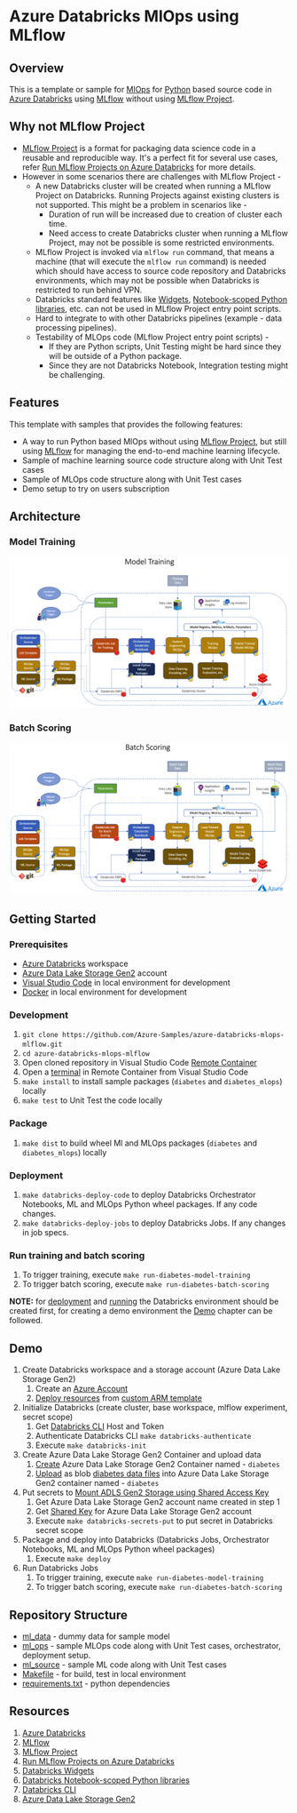 # Azure Databricks MlOps using MLflow

## Overview

This is a template or sample for [MlOps](https://github.com/microsoft/mlops) for [Python](https://www.python.org) based source code in [Azure Databricks](https://docs.microsoft.com/en-us/azure/databricks/) using [MLflow](https://docs.microsoft.com/en-us/azure/databricks/applications/mlflow/) without using [MLflow Project](https://mlflow.org/docs/latest/projects.html#).

## Why not MLflow Project

- [MLflow Project](https://mlflow.org/docs/latest/projects.html#) is a format for packaging data science code in a reusable and reproducible way. It's a perfect fit for several use cases, refer [Run MLflow Projects on Azure Databricks](https://docs.microsoft.com/en-us/azure/databricks/applications/mlflow/projects) for more details.
- However in some scenarios there are challenges with MLflow Project -
  - A new Databricks cluster will be created when running a MLflow Project on Databricks. Running Projects against existing clusters is not supported. This might be a problem in scenarios like -
    - Duration of run will be increased due to creation of cluster each time.
    - Need access to create Databricks cluster when running a MLflow Project, may not be possible is some restricted environments.
  - MLflow Project is invoked via `mlflow run` command, that means a machine (that will execute the `mlflow run` command) is needed which should have access to source code repository and Databricks environments, which may not be possible when Databricks is restricted to run behind VPN.
  - Databricks standard features like [Widgets](https://docs.databricks.com/notebooks/widgets.html), [Notebook-scoped Python libraries](https://docs.databricks.com/libraries/notebooks-python-libraries.html), etc. can not be used in MLflow Project entry point scripts.
  - Hard to integrate to with other Databricks pipelines (example - data processing pipelines).
  - Testability of MLOps code (MLflow Project entry point scripts) -
    - If they are Python scripts, Unit Testing might be hard since they will be outside of a Python package.
    - Since they are not Databricks Notebook, Integration testing might be challenging.

## Features

This template with samples that provides the following features:

- A way to run Python based MlOps without using [MLflow Project](https://mlflow.org/docs/latest/projects.html#), but still using [MLflow](https://docs.microsoft.com/en-us/azure/databricks/applications/mlflow/) for managing the end-to-end machine learning lifecycle.
- Sample of machine learning source code structure along with Unit Test cases
- Sample of MLOps code structure along with Unit Test cases
- Demo setup to try on users subscription

## Architecture

### Model Training

![Model Training](docs/images/model_training.png)

### Batch Scoring

![Batch Scoring](docs/images/batch_scoring.png)

## Getting Started

### Prerequisites

- [Azure Databricks](https://docs.microsoft.com/en-us/azure/databricks/) workspace
- [Azure Data Lake Storage Gen2](https://docs.microsoft.com/en-us/azure/storage/blobs/data-lake-storage-introduction) account
- [Visual Studio Code](https://code.visualstudio.com/) in local environment for development
- [Docker](https://www.docker.com/) in local environment for development

### Development

1. `git clone https://github.com/Azure-Samples/azure-databricks-mlops-mlflow.git`
2. `cd azure-databricks-mlops-mlflow`
3. Open cloned repository in Visual Studio Code [Remote Container](https://code.visualstudio.com/docs/remote/containers)
4. Open a [terminal](https://code.visualstudio.com/docs/remote/containers#_opening-a-terminal) in Remote Container from Visual Studio Code
5. `make install` to install sample packages (`diabetes` and `diabetes_mlops`) locally
6. `make test` to Unit Test the code locally

### Package

1. `make dist` to build wheel Ml and MLOps packages (`diabetes` and `diabetes_mlops`) locally

### Deployment

1. `make databricks-deploy-code` to deploy Databricks Orchestrator Notebooks, ML and MLOps Python wheel packages. If any code changes.
2. `make databricks-deploy-jobs` to deploy Databricks Jobs. If any changes in job specs.

### Run training and batch scoring

1. To trigger training, execute `make run-diabetes-model-training`
2. To trigger batch scoring, execute `make run-diabetes-batch-scoring`

**NOTE:** for [deployment](#deployment) and [running](#run-training-and-batch-scoring) the Databricks environment should be created first, for creating a demo environment the [Demo](#demo) chapter can be followed.

## Demo

1. Create Databricks workspace and a storage account (Azure Data Lake Storage Gen2)
   1. Create an [Azure Account](https://azure.microsoft.com/en-in/free/)
   2. [Deploy resources](https://docs.microsoft.com/en-us/azure/azure-resource-manager/templates/deploy-portal#deploy-resources-from-custom-template) from [custom ARM template](ml_ops/deployment/arm_templates/databricks_and_storage.json)
2. Initialize Databricks (create cluster, base workspace, mlflow experiment, secret scope)
   1. Get [Databricks CLI](https://docs.microsoft.com/en-us/azure/databricks/dev-tools/cli/) Host and Token
   2. Authenticate Databricks CLI `make databricks-authenticate`
   3. Execute `make databricks-init`
3. Create Azure Data Lake Storage Gen2 Container and upload data
   1. [Create](https://docs.microsoft.com/en-us/azure/storage/blobs/storage-quickstart-blobs-portal#create-a-container) Azure Data Lake Storage Gen2 Container named - `diabetes`
   2. [Upload](https://docs.microsoft.com/en-us/azure/storage/blobs/storage-quickstart-blobs-portal#upload-a-block-blob) as blob [diabetes data files](./ml_data/) into Azure Data Lake Storage Gen2 container named - `diabetes`
4. Put secrets to [Mount ADLS Gen2 Storage using Shared Access Key](https://docs.microsoft.com/en-gb/azure/databricks/data/data-sources/azure/azure-storage)
   1. Get Azure Data Lake Storage Gen2 account name created in step 1
   2. Get [Shared Key](https://docs.microsoft.com/en-us/rest/api/storageservices/authorize-with-shared-key) for Azure Data Lake Storage Gen2 account
   3. Execute `make databricks-secrets-put` to put secret in Databricks secret scope
5. Package and deploy into Databricks (Databricks Jobs, Orchestrator Notebooks, ML and MLOps Python wheel packages)
   1. Execute `make deploy`
6. Run Databricks Jobs
   1. To trigger training, execute `make run-diabetes-model-training`
   2. To trigger batch scoring, execute `make run-diabetes-batch-scoring`

## Repository Structure

- [ml_data](./ml_data/) - dummy data for sample model
- [ml_ops](./ml_ops/) - sample MLOps code along with Unit Test cases, orchestrator, deployment setup.
- [ml_source](./ml_source/) - sample ML code along with Unit Test cases
- [Makefile](.Makefile) - for build, test in local environment
- [requirements.txt](./requirements.txt) - python dependencies

## Resources

1. [Azure Databricks](https://docs.microsoft.com/en-us/azure/databricks/)
2. [MLflow](https://docs.microsoft.com/en-us/azure/databricks/applications/mlflow/)
3. [MLflow Project](https://mlflow.org/docs/latest/projects.html#)
4. [Run MLflow Projects on Azure Databricks](https://docs.microsoft.com/en-us/azure/databricks/applications/mlflow/projects)
5. [Databricks Widgets](https://docs.databricks.com/notebooks/widgets.html)
6. [Databricks Notebook-scoped Python libraries](https://docs.databricks.com/libraries/notebooks-python-libraries.html)
7. [Databricks CLI](https://docs.microsoft.com/en-us/azure/databricks/dev-tools/cli/)
8. [Azure Data Lake Storage Gen2](https://docs.microsoft.com/en-us/azure/storage/blobs/data-lake-storage-introduction)
